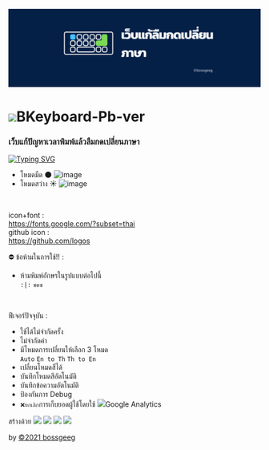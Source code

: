 <img src="https://github.com/BoszGTec/Bkeyboard-Full-Pb/blob/main/image/Banner%201.png" /> <br>
# <img src="https://github.com/Tbcsos/Bkeyboard-Full/blob/main/image/Logo.png" style="width:60px;" >BKeyboard-Pb-ver
### เว็บแก้ปัญหาเวลาพิมพ์แล้วลืมกดเปลี่ยนภาษา
[![Typing SVG](https://readme-typing-svg.herokuapp.com?color=%23818181&lines=lf.l.opk%2Cl%5Bkp;%E0%B8%AA%E0%B8%94%E0%B9%83%E0%B8%AA%E0%B9%83%E0%B8%99%E0%B8%A2%E0%B8%B2%E0%B8%A1%E0%B8%AA%E0%B8%9A%E0%B8%B2%E0%B8%A2)]()
+ โหมดมืด 🌑
![image](https://user-images.githubusercontent.com/85185684/145448294-dd817edf-c71d-4d6f-a30a-da9cdbb22842.png)
+ โหมดสว่าง ☀️
![image](https://user-images.githubusercontent.com/85185684/145448329-894c61b9-d855-4c6e-a462-addd60590f52.png)
 <br>

icon+font : <br>
https://fonts.google.com/?subset=thai <br>
github icon : <br>
https://github.com/logos <br>

⛔ ข้อห้ามในการใช้!! :
+ ห้ามพิมพ์อักษรในรูปแบบต่อไปนี้ <br>
  ```:|:```
  ```ซฅซ```
<br>

ฟีเจอร์ปัจจุบัน :
+ ใช้ได้ไม่จำกัดครั้ง
+ ไม่จำกัดคำ
+ มีโหมดการเปลี่ยนให้เลือก 3 โหมด <br> ```Auto``` ```En to Th``` ```Th to En```
+ เปลี่ยนโหมดสีได้
+ บันทึกโหมดสีอัตโนมัติ
+ บันทึกข้อความอัตโนมัติ
+ ป้องกันการ Debug
+ ```❌ยกเลิก```การเก็บยอดผู้ใช้โดยใช้ <img height=20px src="https://cdn.svgporn.com/logos/google-analytics.svg" />Google Analytics


สร้างด้วย <img height=25px src="https://camo.githubusercontent.com/d4dcf8fd2bf82734a52774ae132c387357221a5d144ef0356e52c66a2d9f41e9/68747470733a2f2f63646e2e737667706f726e2e636f6d2f6c6f676f732f76697375616c2d73747564696f2d636f64652e737667" />
<img height=30px src="https://camo.githubusercontent.com/0a6ef04b1c423027658e0a15df6296f8b93a76459be3adc5ce69df27eaed7575/68747470733a2f2f63646e2e737667706f726e2e636f6d2f6c6f676f732f68746d6c2d352e737667">
<img height=30px src="https://camo.githubusercontent.com/367dd0be4d8a115eea884c2794dd1ab8751034782a4cf9f0d0c1155fd984a7d0/68747470733a2f2f63646e2e737667706f726e2e636f6d2f6c6f676f732f6373732d332e737667" />
<img height=25px src="https://camo.githubusercontent.com/0c6adf0b34772f192a1c98b80ca013f2d69e954738b20062a114d9bbd245aab5/68747470733a2f2f63646e2e737667706f726e2e636f6d2f6c6f676f732f6a6176617363726970742e737667" />

by [©2021 bossgeeg](mailto:bossgeeg123456@gmail.com) <br/>

